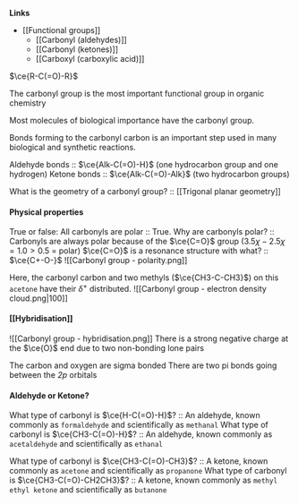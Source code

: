 **Links**
- [[Functional groups]] 
	- [[Carbonyl (aldehydes)]] 
	- [[Carbonyl (ketones)]] 
	- [[Carboxyl (carboxylic acid)]] 

$\ce{R-C(=O)-R}$

The carbonyl group is the most important functional group in organic chemistry

Most molecules of biological importance have the carbonyl group. 

Bonds forming to the carbonyl carbon is an important step used in many biological and synthetic reactions.

Aldehyde bonds :: $\ce{Alk-C(=O)-H}$ (one hydrocarbon group and one hydrogen)
Ketone bonds :: $\ce{Alk-C(=O)-Alk}$ (two hydrocarbon groups)

What is the geometry of a carbonyl group? :: [[Trigonal planar geometry]] 

#### Physical properties
True or false: All carbonyls are polar :: True.
Why are carbonyls polar? :: Carbonyls are always polar because of the $\ce{C=O}$ group ($3.5\chi - 2.5\chi = 1.0 > 0.5$ = polar)
$\ce{C=O}$ is a resonance structure with what? :: $\ce{C+-O-}$
![[Carbonyl group - polarity.png]]

Here, the carbonyl carbon and two methyls ($\ce{CH3-C-CH3}$) on this `acetone` have their $\delta ^{+}$ distributed.
![[Carbonyl group - electron density cloud.png|100]]

#### [[Hybridisation]] 
![[Carbonyl group - hybridisation.png]]
There is a strong negative charge at the $\ce{O}$ end due to two non-bonding lone pairs

The carbon and oxygen are sigma bonded
There are two pi bonds going between the *2p* orbitals

#### Aldehyde or Ketone?
What type of carbonyl is $\ce{H-C(=O)-H}$? :: An aldehyde, known commonly as `formaldehyde` and scientifically as `methanal`
What type of carbonyl is $\ce{CH3-C(=O)-H}$? :: An aldehyde, known commonly as `acetaldehyde` and scientifically as `ethanal`

What type of carbonyl is $\ce{CH3-C(=O)-CH3}$? :: A ketone, known commonly as `acetone` and scientifically as `propanone`
What type of carbonyl is $\ce{CH3-C(=O)-CH2CH3}$? :: A ketone, known commonly as `methyl ethyl ketone` and scientifically as `butanone`
